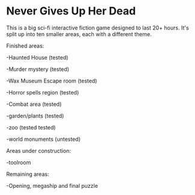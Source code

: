 # Never Gives Up Her Dead

This is a big sci-fi interactive fiction game designed to last 20+ hours. It's split up into ten smaller areas, each with a different theme.

Finished areas:

-Haunted House (tested)

-Murder mystery (tested)

-Wax Museum Escape room (tested)

-Horror spells region (tested)

-Combat area (tested)

-garden/plants (tested)

-zoo (tested tested)

-world monuments (untested)

Areas under construction:

-toolroom

Remaining areas:

-Opening, megaship and final puzzle

